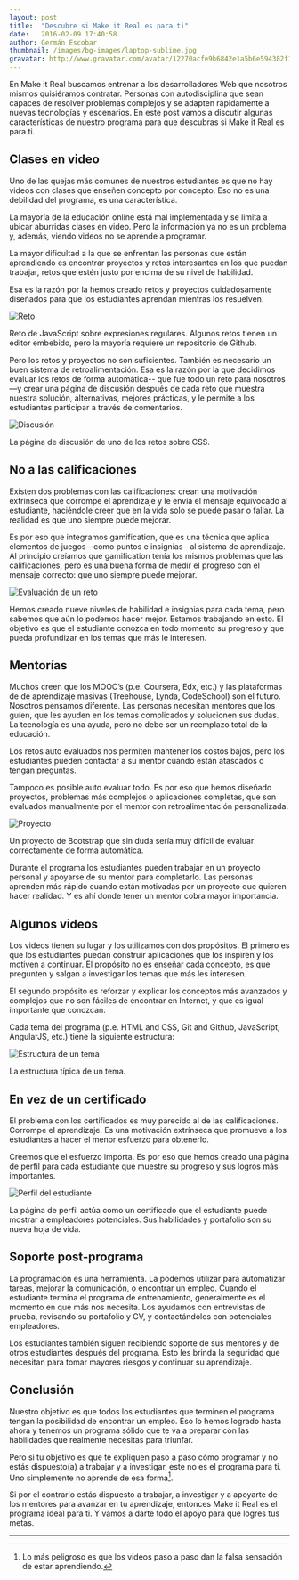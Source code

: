 ```yaml
---
layout: post
title:  "Descubre si Make it Real es para ti"
date:   2016-02-09 17:40:58
author: Germán Escobar
thumbnail: /images/bg-images/laptop-sublime.jpg
gravatar: http://www.gravatar.com/avatar/12270acfe9b6842e1a5b6e594382f149.jpg?s=80
---
```


En Make it Real buscamos entrenar a los desarrolladores Web que nosotros mismos quisiéramos contratar. Personas con autodisciplina que sean capaces de resolver problemas complejos y se adapten rápidamente a nuevas tecnologías y escenarios. En este post vamos a discutir algunas características de nuestro programa para que descubras si Make it Real es para ti.

## Clases en video

Uno de las quejas más comunes de nuestros estudiantes es que no hay videos con clases que enseñen concepto por concepto. Eso no es una debilidad del programa, es una característica.

La mayoría de la educación online está mal implementada y se limita a ubicar aburridas clases en video. Pero la información ya no es un problema y, además,  viendo videos no se aprende a programar.

La mayor dificultad a la que se enfrentan las personas que están aprendiendo es encontrar proyectos y retos interesantes en los que puedan trabajar, retos que estén justo por encima de su nivel de habilidad.

Esa es la razón por la hemos creado retos y proyectos cuidadosamente diseñados para que los estudiantes aprendan mientras los resuelven.

<img src="/images/mir-challenge.png" alt="Reto" class="photo border">

<p class="photo-description">Reto de JavaScript sobre expresiones regulares. Algunos retos tienen un editor embebido, pero la mayoría requiere un repositorio de Github.</p>

Pero los retos y proyectos no son suficientes. También es necesario un buen sistema de retroalimentación. Esa es la razón por la que decidimos evaluar los retos de forma automática-- que fue todo un reto para nosotros—y crear una página de discusión después de cada reto que muestra nuestra  solución, alternativas, mejores prácticas, y le permite a los estudiantes participar a través de comentarios.

<img src="/images/mir-discussion.png" alt="Discusión" class="photo border">

<p class="photo-description">La página de discusión de uno de los retos sobre CSS.</p>

## No a las calificaciones

Existen dos problemas con las calificaciones: crean una motivación extrínseca que corrompe el aprendizaje y le envía el mensaje equivocado al estudiante, haciéndole creer que en la vida solo se puede pasar o fallar. La realidad es que uno siempre puede mejorar.

Es por eso que integramos gamification, que es una técnica que aplica elementos de juegos—como puntos e insignias--al sistema de aprendizaje. Al principio creíamos que gamification tenía los mismos problemas que las calificaciones, pero es una buena forma de medir el progreso con el mensaje correcto: que uno siempre puede mejorar.

<img src="/images/mir-evaluation.png" alt="Evaluación de un reto" class="photo">

Hemos creado nueve niveles de habilidad e insignias para cada tema, pero sabemos que aún lo podemos hacer mejor. Estamos trabajando en esto. El objetivo es que el estudiante conozca en todo momento su progreso y que pueda profundizar en los temas que más le interesen.

## Mentorías

Muchos creen que los MOOC’s (p.e. Coursera, Edx, etc.) y las plataformas de de aprendizaje masivas (Treehouse, Lynda, CodeSchool) son el futuro. Nosotros pensamos diferente. Las personas necesitan mentores que los guíen, que les ayuden en los temas complicados y solucionen sus dudas. La tecnología es una ayuda, pero no debe ser un reemplazo total de la educación.

Los retos auto evaluados nos permiten mantener los costos bajos, pero los estudiantes pueden contactar a su mentor cuando están atascados o tengan preguntas.

Tampoco es posible auto evaluar todo. Es por eso que hemos diseñado proyectos, problemas más complejos o aplicaciones completas, que son evaluados manualmente por el mentor con retroalimentación personalizada.

<img src="/images/mir-project.png" alt="Proyecto" class="photo">

<p class="photo-description">Un proyecto de Bootstrap que sin duda sería muy difícil de evaluar correctamente de forma automática.</p>

Durante el programa los estudiantes pueden trabajar en un proyecto personal y apoyarse de su mentor para completarlo. Las personas aprenden más rápido cuando están motivadas por un proyecto que quieren hacer realidad. Y es ahí donde tener un mentor cobra mayor importancia.

## Algunos videos

Los videos tienen su lugar y los utilizamos con dos propósitos. El primero es que los estudiantes puedan construir aplicaciones que los inspiren y los motiven a continuar. El propósito no es enseñar cada concepto, es que pregunten y salgan a investigar los temas que más les interesen.

El segundo propósito es reforzar y explicar los conceptos más avanzados y complejos que no son fáciles de encontrar en Internet, y que es igual importante que conozcan.

Cada tema del programa (p.e. HTML and CSS, Git and Github, JavaScript, AngularJS, etc.) tiene la siguiente estructura:

<img src="/images/mir-subject-structure.jpg" alt="Estructura de un tema" class="photo">

<p class="photo-description">La estructura típica de un tema.</p>

## En vez de un certificado

El problema con los certificados es muy parecido al de las calificaciones. Corrompe el aprendizaje. Es una motivación extrínseca que promueve a los estudiantes a hacer el menor esfuerzo para obtenerlo.

Creemos que el esfuerzo importa. Es por eso que hemos creado una página de perfil para cada estudiante que muestre su progreso y sus logros más importantes.

<img src="/images/mir-profile.png" alt="Perfil del estudiante" class="photo border">

<p class="photo-description">La página de perfil actúa como un certificado que el estudiante puede mostrar a empleadores potenciales. Sus habilidades y portafolio son su nueva hoja de vida.</p>

## Soporte post-programa

La programación es una herramienta. La podemos utilizar para automatizar tareas, mejorar la comunicación, o encontrar un empleo. Cuando el estudiante termina el programa de entrenamiento, generalmente es el momento en que más nos necesita. Los ayudamos con entrevistas de prueba, revisando su portafolio y CV, y contactándolos con potenciales empleadores.

Los estudiantes también siguen recibiendo soporte de sus mentores y de otros estudiantes después del programa. Esto les brinda la seguridad que necesitan para tomar mayores riesgos y continuar su aprendizaje.

## Conclusión

Nuestro objetivo es que todos los estudiantes que terminen el programa tengan la posibilidad de encontrar un empleo. Eso lo hemos logrado hasta ahora y tenemos un programa sólido que te va a preparar con las habilidades que realmente necesitas para triunfar.

Pero si tu objetivo es que te expliquen paso a paso cómo programar y no estás dispuesto(a) a trabajar y a investigar, este no es el programa para ti. Uno simplemente no aprende de esa forma[^1].

Si por el contrario estás dispuesto a trabajar, a investigar y a apoyarte de los mentores para avanzar en tu aprendizaje, entonces Make it Real es el programa ideal para ti. Y vamos a darte todo el apoyo para que logres tus metas.

---


[^1]: Lo más peligroso es que los videos paso a paso dan la falsa sensación de estar aprendiendo.
